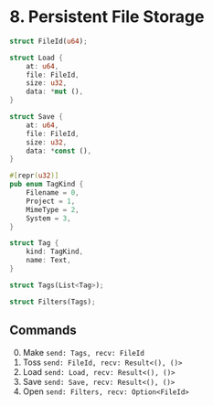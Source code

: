 # 8. Persistent File Storage 

```rust
struct FileId(u64);

struct Load {
    at: u64,
    file: FileId,
    size: u32,
    data: *mut (),
}

struct Save {
    at: u64,
    file: FileId,
    size: u32,
    data: *const (),
}

#[repr(u32)]
pub enum TagKind {
    Filename = 0,
    Project = 1,
    MimeType = 2,
    System = 3,
}

struct Tag {
    kind: TagKind,
    name: Text,
}

struct Tags(List<Tag>);

struct Filters(Tags);
```

## Commands
 0. Make `send: Tags, recv: FileId`
 1. Toss `send: FileId, recv: Result<(), ()>`
 2. Load `send: Load, recv: Result<(), ()>`
 3. Save `send: Save, recv: Result<(), ()>`
 4. Open `send: Filters, recv: Option<FileId>`
